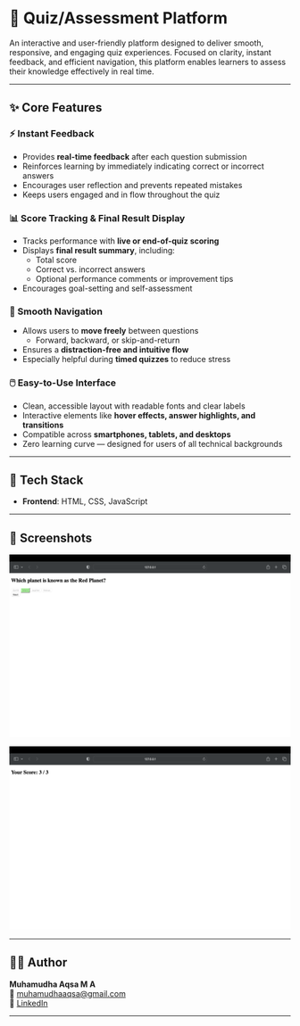 # 📝 Quiz/Assessment Platform

An interactive and user-friendly platform designed to deliver smooth, responsive, and engaging quiz experiences. Focused on clarity, instant feedback, and efficient navigation, this platform enables learners to assess their knowledge effectively in real time.

---

## ✨ Core Features

### ⚡ Instant Feedback
- Provides **real-time feedback** after each question submission  
- Reinforces learning by immediately indicating correct or incorrect answers  
- Encourages user reflection and prevents repeated mistakes  
- Keeps users engaged and in flow throughout the quiz  

### 📊 Score Tracking & Final Result Display
- Tracks performance with **live or end-of-quiz scoring**  
- Displays **final result summary**, including:  
  - Total score  
  - Correct vs. incorrect answers  
  - Optional performance comments or improvement tips  
- Encourages goal-setting and self-assessment  

### 🔁 Smooth Navigation
- Allows users to **move freely** between questions  
  - Forward, backward, or skip-and-return  
- Ensures a **distraction-free and intuitive flow**  
- Especially helpful during **timed quizzes** to reduce stress  

### 🖱️ Easy-to-Use Interface
- Clean, accessible layout with readable fonts and clear labels  
- Interactive elements like **hover effects, answer highlights, and transitions**  
- Compatible across **smartphones, tablets, and desktops**  
- Zero learning curve — designed for users of all technical backgrounds  

---

## 🔧 Tech Stack

- **Frontend**: HTML, CSS, JavaScript  

---

## 📸 Screenshots

![Quiz Application Screenshot](quizapplication.png)

![Score Display Screenshot](score.png)

---

## 👩‍💻 Author

**Muhamudha Aqsa M A**  
📧 muhamudhaaqsa@gmail.com  
🔗 [LinkedIn](https://linkedin.com/in/muhamudhaaqsa)

---
